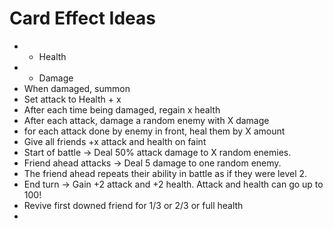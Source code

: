 # Card Effect Ideas

- + Health
- + Damage
- When damaged, summon 
- Set attack to Health + x
- After each time being damaged, regain x health
- After each attack, damage a random enemy with X damage
- for each attack done by enemy in front, heal them by X amount
- Give all friends +x attack and health on faint
- Start of battle → Deal 50% attack damage to X random enemies. 
- Friend ahead attacks → Deal 5 damage to one random enemy. 
- The friend ahead repeats their ability in battle as if they were level 2. 
- End turn → Gain +2 attack and +2 health. Attack and health can go up to 100!
- Revive first downed friend for 1/3 or 2/3 or full health
- 

